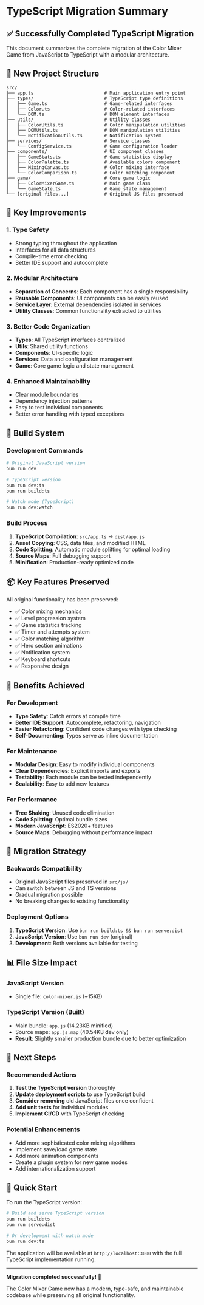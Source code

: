 # TypeScript Migration Summary

## ✅ Successfully Completed TypeScript Migration

This document summarizes the complete migration of the Color Mixer Game from JavaScript to TypeScript with a modular architecture.

## 📁 New Project Structure

```
src/
├── app.ts                          # Main application entry point
├── types/                          # TypeScript type definitions
│   ├── Game.ts                     # Game-related interfaces
│   ├── Color.ts                    # Color-related interfaces
│   └── DOM.ts                      # DOM element interfaces
├── utils/                          # Utility classes
│   ├── ColorUtils.ts               # Color manipulation utilities
│   ├── DOMUtils.ts                 # DOM manipulation utilities
│   └── NotificationUtils.ts        # Notification system
├── services/                       # Service classes
│   └── ConfigService.ts            # Game configuration loader
├── components/                     # UI component classes
│   ├── GameStats.ts                # Game statistics display
│   ├── ColorPalette.ts             # Available colors component
│   ├── MixingCanvas.ts             # Color mixing interface
│   └── ColorComparison.ts          # Color matching component
├── game/                           # Core game logic
│   ├── ColorMixerGame.ts           # Main game class
│   └── GameState.ts                # Game state management
└── [original files...]             # Original JS files preserved
```

## 🔧 Key Improvements

### 1. **Type Safety**
- Strong typing throughout the application
- Interfaces for all data structures
- Compile-time error checking
- Better IDE support and autocomplete

### 2. **Modular Architecture**
- **Separation of Concerns**: Each component has a single responsibility
- **Reusable Components**: UI components can be easily reused
- **Service Layer**: External dependencies isolated in services
- **Utility Classes**: Common functionality extracted to utilities

### 3. **Better Code Organization**
- **Types**: All TypeScript interfaces centralized
- **Utils**: Shared utility functions
- **Components**: UI-specific logic
- **Services**: Data and configuration management
- **Game**: Core game logic and state management

### 4. **Enhanced Maintainability**
- Clear module boundaries
- Dependency injection patterns
- Easy to test individual components
- Better error handling with typed exceptions

## 🚀 Build System

### Development Commands
```bash
# Original JavaScript version
bun run dev

# TypeScript version
bun run dev:ts
bun run build:ts

# Watch mode (TypeScript)
bun run dev:watch
```

### Build Process
1. **TypeScript Compilation**: `src/app.ts` → `dist/app.js`
2. **Asset Copying**: CSS, data files, and modified HTML
3. **Code Splitting**: Automatic module splitting for optimal loading
4. **Source Maps**: Full debugging support
5. **Minification**: Production-ready optimized code

## 📦 Key Features Preserved

All original functionality has been preserved:
- ✅ Color mixing mechanics
- ✅ Level progression system
- ✅ Game statistics tracking
- ✅ Timer and attempts system
- ✅ Color matching algorithm
- ✅ Hero section animations
- ✅ Notification system
- ✅ Keyboard shortcuts
- ✅ Responsive design

## 🎯 Benefits Achieved

### For Development
- **Type Safety**: Catch errors at compile time
- **Better IDE Support**: Autocomplete, refactoring, navigation
- **Easier Refactoring**: Confident code changes with type checking
- **Self-Documenting**: Types serve as inline documentation

### For Maintenance
- **Modular Design**: Easy to modify individual components
- **Clear Dependencies**: Explicit imports and exports
- **Testability**: Each module can be tested independently
- **Scalability**: Easy to add new features

### For Performance
- **Tree Shaking**: Unused code elimination
- **Code Splitting**: Optimal bundle sizes
- **Modern JavaScript**: ES2020+ features
- **Source Maps**: Debugging without performance impact

## 🔄 Migration Strategy

### Backwards Compatibility
- Original JavaScript files preserved in `src/js/`
- Can switch between JS and TS versions
- Gradual migration possible
- No breaking changes to existing functionality

### Deployment Options
1. **TypeScript Version**: Use `bun run build:ts && bun run serve:dist`
2. **JavaScript Version**: Use `bun run dev` (original)
3. **Development**: Both versions available for testing

## 📊 File Size Impact

### JavaScript Version
- Single file: `color-mixer.js` (~15KB)

### TypeScript Version (Built)
- Main bundle: `app.js` (14.23KB minified)
- Source maps: `app.js.map` (40.54KB dev only)
- **Result**: Slightly smaller production bundle due to better optimization

## 🎉 Next Steps

### Recommended Actions
1. **Test the TypeScript version** thoroughly
2. **Update deployment scripts** to use TypeScript build
3. **Consider removing** old JavaScript files once confident
4. **Add unit tests** for individual modules
5. **Implement CI/CD** with TypeScript checking

### Potential Enhancements
- Add more sophisticated color mixing algorithms
- Implement save/load game state
- Add more animation components
- Create a plugin system for new game modes
- Add internationalization support

## 🔗 Quick Start

To run the TypeScript version:

```bash
# Build and serve TypeScript version
bun run build:ts
bun run serve:dist

# Or development with watch mode
bun run dev:ts
```

The application will be available at `http://localhost:3000` with the full TypeScript implementation running.

---

**Migration completed successfully!** 🎉

The Color Mixer Game now has a modern, type-safe, and maintainable codebase while preserving all original functionality.
